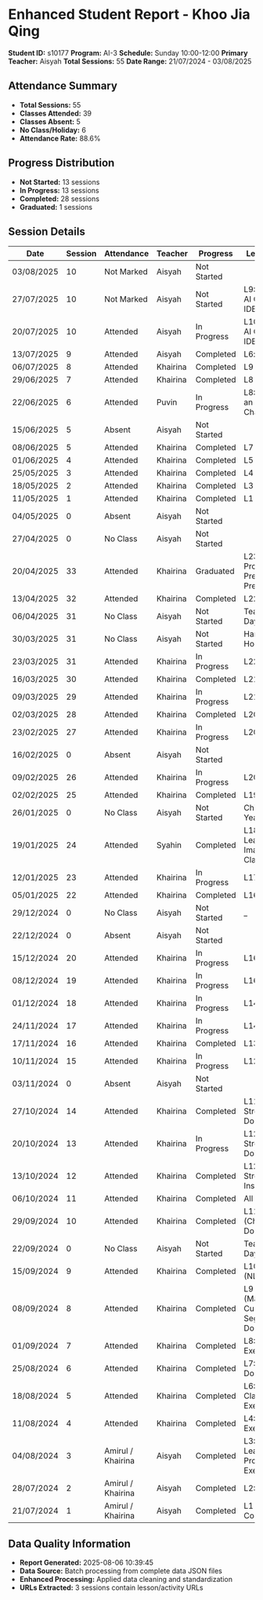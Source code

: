 # Enhanced Student Report - Khoo Jia Qing

**Student ID:** s10177
**Program:** AI-3
**Schedule:** Sunday 10:00-12:00
**Primary Teacher:** Aisyah
**Total Sessions:** 55
**Date Range:** 21/07/2024 - 03/08/2025

## Attendance Summary

- **Total Sessions:** 55
- **Classes Attended:** 39
- **Classes Absent:** 5
- **No Class/Holiday:** 6
- **Attendance Rate:** 88.6%

## Progress Distribution

- **Not Started:** 13 sessions
- **In Progress:** 13 sessions
- **Completed:** 28 sessions
- **Graduated:** 1 sessions

## Session Details

| Date | Session | Attendance | Teacher | Progress | Lesson/Topic |
|------|---------|------------|---------|----------|---------------|
| 03/08/2025 | 10 | Not Marked | Aisyah | Not Started |  |
| 27/07/2025 | 10 | Not Marked | Aisyah | Not Started | L9: Concept 8 AI Coding with IDE |
| 20/07/2025 | 10 | Attended | Aisyah | In Progress | L10: concept 8 AI Coding with IDE |
| 13/07/2025 | 9 | Attended | Aisyah | Completed | L6: project 1 |
| 06/07/2025 | 8 | Attended | Khairina | Completed | L9 Quiz 1 |
| 29/06/2025 | 7 | Attended | Khairina | Completed | L8 Exercise |
| 22/06/2025 | 6 | Attended | Puvin | In Progress | L8: Designing an Ethical Chatbot  |
| 15/06/2025 | 5 | Absent | Aisyah | Not Started |  |
| 08/06/2025 | 5 | Attended | Khairina | Completed | L7 Exercise |
| 01/06/2025 | 4 | Attended | Khairina | Completed | L5 Exercise  |
| 25/05/2025 | 3 | Attended | Khairina | Completed | L4 Exercise |
| 18/05/2025 | 2 | Attended | Khairina | Completed | L3 Exercise |
| 11/05/2025 | 1 | Attended | Khairina | Completed | L1 |
| 04/05/2025 | 0 | Absent | Aisyah | Not Started |  |
| 27/04/2025 | 0 | No Class | Aisyah | Not Started |  |
| 20/04/2025 | 33 | Attended | Khairina | Graduated | L23: Final Project Presentation Preparation |
| 13/04/2025 | 32 | Attended | Khairina | Completed | L22 Project |
| 06/04/2025 | 31 | No Class | Aisyah | Not Started | Teacher Parent Day |
| 30/03/2025 | 31 | No Class | Aisyah | Not Started | Hari Raya Holiday |
| 23/03/2025 | 31 | Attended | Khairina | In Progress | L22 Project |
| 16/03/2025 | 30 | Attended | Khairina | Completed | L21 Project |
| 09/03/2025 | 29 | Attended | Khairina | In Progress | L21 Project |
| 02/03/2025 | 28 | Attended | Khairina | Completed | L20 Project |
| 23/02/2025 | 27 | Attended | Khairina | In Progress | L20 Project |
| 16/02/2025 | 0 | Absent | Aisyah | Not Started |  |
| 09/02/2025 | 26 | Attended | Khairina | In Progress | L20 Project |
| 02/02/2025 | 25 | Attended | Khairina | Completed | L19 Quiz 2 |
| 26/01/2025 | 0 | No Class | Aisyah | Not Started | Chinese New Year Holiday |
| 19/01/2025 | 24 | Attended | Syahin | Completed | L18 Deep Learning & Image Classification |
| 12/01/2025 | 23 | Attended | Khairina | In Progress | L17 Exercise |
| 05/01/2025 | 22 | Attended | Khairina | Completed | L16 Exercise |
| 29/12/2024 | 0 | No Class | Aisyah | Not Started | _ |
| 22/12/2024 | 0 | Absent | Aisyah | Not Started |  |
| 15/12/2024 | 20 | Attended | Khairina | In Progress | L16 Exercise |
| 08/12/2024 | 19 | Attended | Khairina | In Progress | L16 Exercise |
| 01/12/2024 | 18 | Attended | Khairina | In Progress | L14 Exercise |
| 24/11/2024 | 17 | Attended | Khairina | In Progress | L14 Exercise |
| 17/11/2024 | 16 | Attended | Khairina | Completed | L13 Exercise |
| 10/11/2024 | 15 | Attended | Khairina | In Progress | L12 Quiz 1 |
| 03/11/2024 | 0 | Absent | Aisyah | Not Started |  |
| 27/10/2024 | 14 | Attended | Khairina | Completed | L11 Exercise Streamlit: Done |
| 20/10/2024 | 13 | Attended | Khairina | In Progress | L12 Exercise Streamlit: Doing |
| 13/10/2024 | 12 | Attended | Khairina | Completed | L12 Exercise Streamlit: Installation |
| 06/10/2024 | 11 | Attended | Khairina | Completed | All Done |
| 29/09/2024 | 10 | Attended | Khairina | Completed | L11 Project 4 (Chatbot): Done |
| 22/09/2024 | 0 | No Class | Aisyah | Not Started | Teacher Parent Day |
| 15/09/2024 | 9 | Attended | Khairina | Completed | L10 Exercises (NLP): 8/8 |
| 08/09/2024 | 8 | Attended | Khairina | Completed | L9 Project 3 (Mall Customer Segmentation): Done |
| 01/09/2024 | 7 | Attended | Khairina | Completed | L8: Clustering Exercise: Done |
| 25/08/2024 | 6 | Attended | Khairina | Completed | L7: Project 2: Done |
| 18/08/2024 | 5 | Attended | Khairina | Completed | L6: Classification Exercise: Done |
| 11/08/2024 | 4 | Attended | Khairina | Completed | L4: Regression Exercise: Done  |
| 04/08/2024 | 3 | Amirul / Khairina | Aisyah | Completed | L3: Machine Learning Process Exercise: 7/7 |
| 28/07/2024 | 2 | Amirul / Khairina | Aisyah | Completed | L2: Machine  |
| 21/07/2024 | 1 | Amirul / Khairina | Aisyah | Completed | L1 Exercise: Completed |

## Data Quality Information

- **Report Generated:** 2025-08-06 10:39:45
- **Data Source:** Batch processing from complete data JSON files
- **Enhanced Processing:** Applied data cleaning and standardization
- **URLs Extracted:** 3 sessions contain lesson/activity URLs

